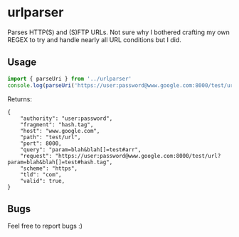 # urlparser
Parses HTTP(S) and (S)FTP URLs. Not sure why I bothered crafting my own REGEX to try and handle nearly all URL conditions but I did.

## Usage
```typescript
import { parseUri } from '../urlparser'
console.log(parseUri('https://user:password@www.google.com:8000/test/url?param=blah&blah[]=test#hash.tag'))
```

Returns:
```
{
    "authority": "user:password",
    "fragment": "hash.tag",
    "host": "www.google.com",
    "path": "test/url",
    "port": 8000,
    "query": "param=blah&blah[]=test#arr",
    "request": "https://user:password@www.google.com:8000/test/url?param=blah&blah[]=test#hash.tag",
    "scheme": "https",
    "tld": "com",
    "valid": true,
}
```

## Bugs
Feel free to report bugs :)